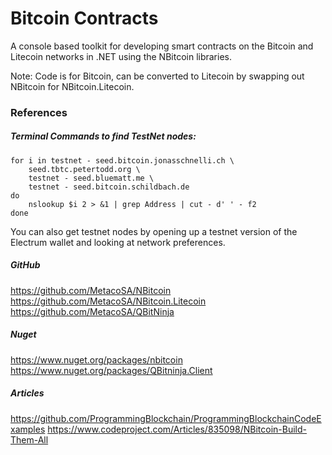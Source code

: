 ﻿# Bitcoin Contracts

A console based toolkit for developing smart contracts on the Bitcoin and Litecoin networks in .NET using the NBitcoin libraries.

Note: Code is for Bitcoin, can be converted to Litecoin by swapping out NBitcoin for NBitcoin.Litecoin.

### References

##### Terminal Commands to find TestNet nodes:
```
for i in testnet - seed.bitcoin.jonasschnelli.ch \
	seed.tbtc.petertodd.org \
	testnet - seed.bluematt.me \
	testnet - seed.bitcoin.schildbach.de
do
	nslookup $i 2 > &1 | grep Address | cut - d' ' - f2
done
```

You can also get testnet nodes by opening up a testnet version of the Electrum wallet and looking at network preferences.

##### GitHub
https://github.com/MetacoSA/NBitcoin
https://github.com/MetacoSA/NBitcoin.Litecoin
https://github.com/MetacoSA/QBitNinja

##### Nuget
https://www.nuget.org/packages/nbitcoin
https://www.nuget.org/packages/QBitninja.Client

##### Articles
https://github.com/ProgrammingBlockchain/ProgrammingBlockchainCodeExamples
https://www.codeproject.com/Articles/835098/NBitcoin-Build-Them-All